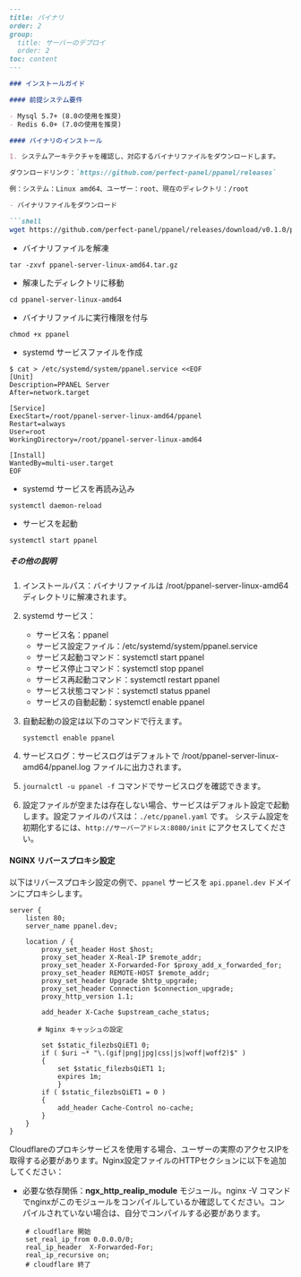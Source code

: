 ```markdown
---
title: バイナリ
order: 2
group: 
  title: サーバーのデプロイ
  order: 2
toc: content
---

### インストールガイド

#### 前提システム要件

- Mysql 5.7+ (8.0の使用を推奨)
- Redis 6.0+ (7.0の使用を推奨)

#### バイナリのインストール

1. システムアーキテクチャを確認し、対応するバイナリファイルをダウンロードします。

ダウンロードリンク：`https://github.com/perfect-panel/ppanel/releases`

例：システム：Linux amd64、ユーザー：root、現在のディレクトリ：/root

- バイナリファイルをダウンロード

```shell
wget https://github.com/perfect-panel/ppanel/releases/download/v0.1.0/ppanel-server-linux-amd64.tar.gz
```

- バイナリファイルを解凍

```shell
tar -zxvf ppanel-server-linux-amd64.tar.gz
```

- 解凍したディレクトリに移動

```shell
cd ppanel-server-linux-amd64
```

- バイナリファイルに実行権限を付与

```shell
chmod +x ppanel
```

- systemd サービスファイルを作成

```shell
$ cat > /etc/systemd/system/ppanel.service <<EOF
[Unit]
Description=PPANEL Server
After=network.target

[Service]
ExecStart=/root/ppanel-server-linux-amd64/ppanel
Restart=always
User=root
WorkingDirectory=/root/ppanel-server-linux-amd64

[Install]
WantedBy=multi-user.target
EOF
```

- systemd サービスを再読み込み

```shell
systemctl daemon-reload
```

- サービスを起動

```shell
systemctl start ppanel
```

##### その他の説明

1. インストールパス：バイナリファイルは /root/ppanel-server-linux-amd64 ディレクトリに解凍されます。

2. systemd サービス：
   - サービス名：ppanel
   - サービス設定ファイル：/etc/systemd/system/ppanel.service
   - サービス起動コマンド：systemctl start ppanel
   - サービス停止コマンド：systemctl stop ppanel
   - サービス再起動コマンド：systemctl restart ppanel
   - サービス状態コマンド：systemctl status ppanel
   - サービスの自動起動：systemctl enable ppanel

3. 自動起動の設定は以下のコマンドで行えます。

   ```shell
   systemctl enable ppanel
   ```

4. サービスログ：サービスログはデフォルトで /root/ppanel-server-linux-amd64/ppanel.log ファイルに出力されます。

5. `journalctl -u ppanel -f` コマンドでサービスログを確認できます。

6. 設定ファイルが空または存在しない場合、サービスはデフォルト設定で起動します。設定ファイルのパスは：`./etc/ppanel.yaml` です。
   システム設定を初期化するには、`http://サーバーアドレス:8080/init` にアクセスしてください。

#### NGINX リバースプロキシ設定

以下はリバースプロキシ設定の例で、`ppanel` サービスを `api.ppanel.dev` ドメインにプロキシします。

```nginx
server {
    listen 80;
    server_name ppanel.dev;

    location / {
        proxy_set_header Host $host;
        proxy_set_header X-Real-IP $remote_addr;
        proxy_set_header X-Forwarded-For $proxy_add_x_forwarded_for;
        proxy_set_header REMOTE-HOST $remote_addr;
        proxy_set_header Upgrade $http_upgrade;
        proxy_set_header Connection $connection_upgrade;
        proxy_http_version 1.1;
        
        add_header X-Cache $upstream_cache_status;
        
       # Nginx キャッシュの設定
       
        set $static_filezbsQiET1 0;
        if ( $uri ~* "\.(gif|png|jpg|css|js|woff|woff2)$" )
        {
            set $static_filezbsQiET1 1;
            expires 1m;
            }
        if ( $static_filezbsQiET1 = 0 )
        {
            add_header Cache-Control no-cache;
        }
    }
}
```

Cloudflareのプロキシサービスを使用する場合、ユーザーの実際のアクセスIPを取得する必要があります。Nginx設定ファイルのHTTPセクションに以下を追加してください：

- 必要な依存関係：**ngx_http_realip_module** モジュール。nginx -V コマンドでnginxがこのモジュールをコンパイルしているか確認してください。コンパイルされていない場合は、自分でコンパイルする必要があります。

```nginx
    # cloudflare 開始
    set_real_ip_from 0.0.0.0/0;
    real_ip_header  X-Forwarded-For;
    real_ip_recursive on;
    # cloudflare 終了
```
```

